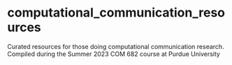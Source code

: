 # computational_communication_resources
Curated resources for those doing computational communication research. Compiled during the Summer 2023 COM 682 course at Purdue University
